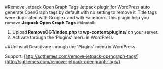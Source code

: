#Remove Jetpack Open Graph Tags
Jetpack plugin for WordPress auto generate OpenGraph tags by default with no setting to remove it. Title tags were duplicated with Google+ and with Facebook. This plugin help you remove **Jetpack Open Graph Tags**
##Install:
1. Upload **RemoveOGT/index.php** to **wp-content/plugins/** on your server.
2. Activate through the 'Plugins' menu in WordPress

##Uninstall
Deactivate through the 'Plugins' menu in WordPress

Support: [http://sgthemes.com/remove-jetpack-opengraph-tags/](http://sgthemes.com/remove-jetpack-opengraph-tags/)